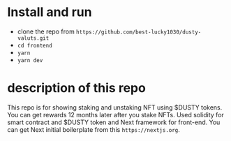 # Install and run
- clone the repo from `https://github.com/best-lucky1030/dusty-valuts.git`
- `cd frontend`
- `yarn`
- `yarn dev`

# description of this repo
This repo is for showing staking and unstaking NFT using $DUSTY tokens.
You can get rewards 12 months later after you stake NFTs.
Used solidity for smart contract and $DUSTY token and Next framework for front-end.
You can get Next initial boilerplate from this `https://nextjs.org`.
